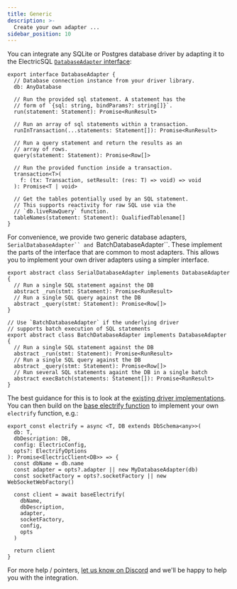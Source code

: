 ```yaml
---
title: Generic
description: >-
  Create your own adapter ...
sidebar_position: 10
---
```


You can integrate any SQLite or Postgres database driver by adapting it to the ElectricSQL [`DatabaseAdapter` interface](https://github.com/electric-sql/electric/blob/main/clients/typescript/src/electric/adapter.ts):

```tsx
export interface DatabaseAdapter {
  // Database connection instance from your driver library.
  db: AnyDatabase

  // Run the provided sql statement. A statement has the
  // form of `{sql: string, bindParams?: string[]}`.
  run(statement: Statement): Promise<RunResult>

  // Run an array of sql statements within a transaction.
  runInTransaction(...statements: Statement[]): Promise<RunResult>

  // Run a query statement and return the results as an
  // array of rows.
  query(statement: Statement): Promise<Row[]>

  // Run the provided function inside a transaction.
  transaction<T>(
    f: (tx: Transaction, setResult: (res: T) => void) => void
  ): Promise<T | void>

  // Get the tables potentially used by an SQL statement.
  // This supports reactivity for raw SQL use via the
  // `db.liveRawQuery` function.
  tableNames(statement: Statement): QualifiedTablename[]
}
```

For convenience, we provide two generic database adapters, `SerialDatabaseAdapter`` and `BatchDatabaseAdapter``. These implement the parts of the interface that are common to most adapters. This allows you to implement your own driver adapters using a simpler interface.
```tsx
export abstract class SerialDatabaseAdapter implements DatabaseAdapter {
  // Run a single SQL statement against the DB
  abstract _run(stmt: Statement): Promise<RunResult>
  // Run a single SQL query against the DB
  abstract _query(stmt: Statement): Promise<Row[]>
}

// Use `BatchDatabaseAdapter` if the underlying driver
// supports batch execution of SQL statements
export abstract class BatchDatabaseAdapter implements DatabaseAdapter {
  // Run a single SQL statement against the DB
  abstract _run(stmt: Statement): Promise<RunResult>
  // Run a single SQL query against the DB
  abstract _query(stmt: Statement): Promise<Row[]>
  // Run several SQL statements againt the DB in a single batch
  abstract execBatch(statements: Statement[]): Promise<RunResult>
}
```

The best guidance for this is to look at the [existing driver implementations](https://github.com/electric-sql/electric/tree/main/clients/typescript/src/drivers). You can then build on the [base electrify function](https://github.com/electric-sql/electric/blob/main/clients/typescript/src/electric/index.ts#L33) to implement your own `electrify` function, e.g.:

```tsx
export const electrify = async <T, DB extends DbSchema<any>>(
  db: T,
  dbDescription: DB,
  config: ElectricConfig,
  opts?: ElectrifyOptions
): Promise<ElectricClient<DB>> => {
  const dbName = db.name
  const adapter = opts?.adapter || new MyDatabaseAdapter(db)
  const socketFactory = opts?.socketFactory || new WebSocketWebFactory()

  const client = await baseElectrify(
    dbName,
    dbDescription,
    adapter,
    socketFactory,
    config,
    opts
  )

  return client
}
```

For more help / pointers, [let us know on Discord](https://discord.electric-sql.com) and we'll be happy to help you with the integration.
